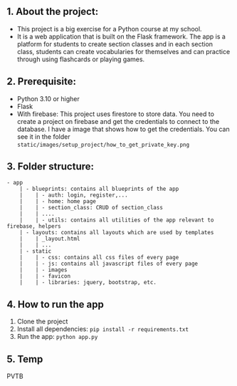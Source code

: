 ## 1. About the project:
- This project is a big exercise for a Python course at my school.
- It is a web application that is built on the Flask framework. The app is a platform for students to create section classes and in each section class, students can create vocabularies for themselves and can practice through using flashcards or playing games.

## 2. Prerequisite:
- Python 3.10 or higher
- Flask
- With firebase: This project uses firestore to store data. You need to create a project on firebase and get the credentials to connect to the database. I have a image that shows how to get the credentials. You can see it in the folder `static/images/setup_project/how_to_get_private_key.png` 

## 3. Folder structure:
```
- app
    | - blueprints: contains all blueprints of the app
    |    | - auth: login, register,...
    |    | - home: home page
    |    | - section_class: CRUD of section_class
    |    | ....
    |    | - utils: contains all utilities of the app relevant to firebase, helpers
    | - layouts: contains all layouts which are used by templates
    |    | _layout.html
    |    | ...
    | - static
    |    | - css: contains all css files of every page
    |    | - js: contains all javascript files of every page
    |    | - images
    |    | - favicon
    |    | - libraries: jquery, bootstrap, etc.
```

## 4. How to run the app
1. Clone the project
2. Install all dependencies: `pip install -r requirements.txt`
3. Run the app: `python app.py`

## 5. Temp
PVTB